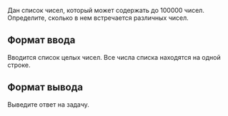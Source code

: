 Дан список чисел, который может содержать до 100000 чисел. Определите, сколько в нем встречается различных чисел.

## Формат ввода

Вводится список целых чисел. Все числа списка находятся на одной строке.

## Формат вывода

Выведите ответ на задачу.
